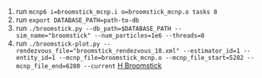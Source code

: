 1. run `mcnp6 i=broomstick_mcnp.i o=broomstick_mcnp.o tasks 8`
2. run `export DATABASE_PATH=path-to-db`
3. run `./broomstick.py --db_path=$DATABASE_PATH --sim_name="broomstick" --num_particles=1e6 --threads=8`
4. run `./broomstick-plot.py --rendezvous_file="broomstick_rendezvous_10.xml" --estimator_id=1 --entity_id=1 --mcnp_file=broomstick_mcnp.o --mcnp_file_start=5282 --mcnp_file_end=6280 --current`
[H Broomstick](h_broomstick_current.png "H Broomstick")